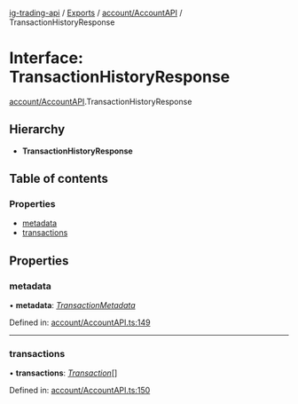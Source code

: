 [ig-trading-api](../README.md) / [Exports](../modules.md) / [account/AccountAPI](../modules/account_accountapi.md) / TransactionHistoryResponse

# Interface: TransactionHistoryResponse

[account/AccountAPI](../modules/account_accountapi.md).TransactionHistoryResponse

## Hierarchy

- **TransactionHistoryResponse**

## Table of contents

### Properties

- [metadata](account_accountapi.transactionhistoryresponse.md#metadata)
- [transactions](account_accountapi.transactionhistoryresponse.md#transactions)

## Properties

### metadata

• **metadata**: [_TransactionMetadata_](account_accountapi.transactionmetadata.md)

Defined in: [account/AccountAPI.ts:149](https://github.com/bennycode/ig-trading-api/blob/2436905/src/account/AccountAPI.ts#L149)

---

### transactions

• **transactions**: [_Transaction_](account_accountapi.transaction.md)[]

Defined in: [account/AccountAPI.ts:150](https://github.com/bennycode/ig-trading-api/blob/2436905/src/account/AccountAPI.ts#L150)
